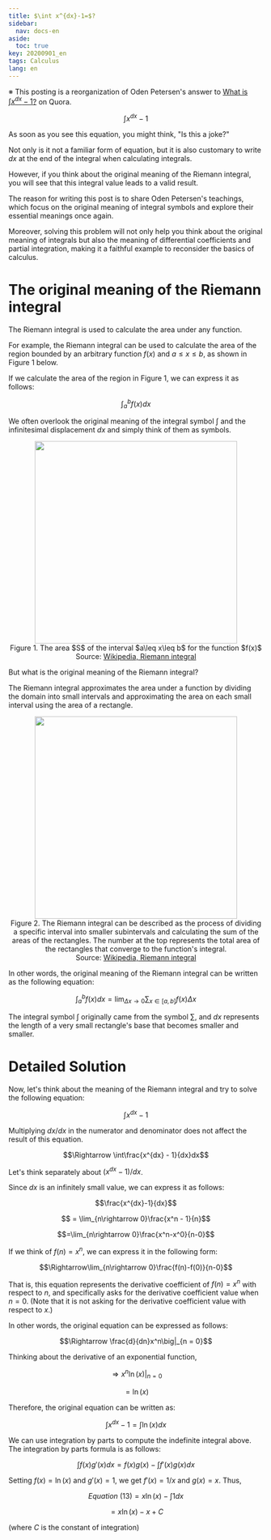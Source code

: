 ```yaml
---
title: $\int x^{dx}-1=$?
sidebar:
  nav: docs-en
aside:
  toc: true
key: 20200901_en
tags: Calculus
lang: en
---
```


※ This posting is a reorganization of Oden Petersen's answer to [What is $\int x^{dx}-1$?](https://www.quora.com/What-is-int-x-dx-1) on Quora.

$$\int x^{dx}-1$$

As soon as you see this equation, you might think, "Is this a joke?"

Not only is it not a familiar form of equation, but it is also customary to write $dx$ at the end of the integral when calculating integrals.

However, if you think about the original meaning of the Riemann integral, you will see that this integral value leads to a valid result.

The reason for writing this post is to share Oden Petersen's teachings, which focus on the original meaning of integral symbols and explore their essential meanings once again.

Moreover, solving this problem will not only help you think about the original meaning of integrals but also the meaning of differential coefficients and partial integration, making it a faithful example to reconsider the basics of calculus.

# The original meaning of the Riemann integral

The Riemann integral is used to calculate the area under any function.

For example, the Riemann integral can be used to calculate the area of the region bounded by an arbitrary function $f(x)$ and $a\leq x \leq b$, as shown in Figure 1 below.

If we calculate the area of the region in Figure 1, we can express it as follows:

$$\int_a^b f(x) dx$$

We often overlook the original meaning of the integral symbol $\int$ and the infinitesimal displacement $dx$ and simply think of them as symbols.

<p align="center">
  <img width="400" src="https://upload.wikimedia.org/wikipedia/commons/f/f2/Integral_as_region_under_curve.svg">
  <br>
  Figure 1. The area $S$ of the interval $a\leq x\leq b$ for the function $f(x)$
  <br>
  Source: <a href="https://en.wikipedia.org/wiki/Riemann_integral" target="_blank">Wikipedia, Riemann integral</a>
</p>

But what is the original meaning of the Riemann integral?

The Riemann integral approximates the area under a function by dividing the domain into small intervals and approximating the area on each small interval using the area of a rectangle.

<p align = "center">
  <img width = "400" src = "https://upload.wikimedia.org/wikipedia/commons/2/28/Riemann_integral_regular.gif">
  <br>
  Figure 2. The Riemann integral can be described as the process of dividing a specific interval into smaller subintervals and calculating the sum of the areas of the rectangles. The number at the top represents the total area of the rectangles that converge to the function's integral.
  <br>
  Source: <a href = "https://en.wikipedia.org/wiki/Riemann_integral" target="_blank"> Wikipedia, Riemann integral</a>
</p>

In other words, the original meaning of the Riemann integral can be written as the following equation:

$$\int_a^b f(x)dx = \lim_{\Delta x \rightarrow 0}\sum_{x\in[a, b]} f(x) \Delta x$$

The integral symbol $\int$ originally came from the symbol $\sum$, and $dx$ represents the length of a very small rectangle's base that becomes smaller and smaller.

# Detailed Solution

Now, let's think about the meaning of the Riemann integral and try to solve the following equation:

$$\int x^{dx}-1 $$

Multiplying $dx/dx$ in the numerator and denominator does not affect the result of this equation.

$$\Rightarrow \int\frac{x^{dx} - 1}{dx}dx$$

Let's think separately about $(x^{dx} - 1)/dx$.

Since $dx$ is an infinitely small value, we can express it as follows:

$$\frac{x^{dx}-1}{dx}$$

$$ = \lim_{n\rightarrow 0}\frac{x^n - 1}{n}$$

$$=\lim_{n\rightarrow 0}\frac{x^n-x^0}{n-0}$$

If we think of $f(n) = x^n$, we can express it in the following form:

$$\Rightarrow\lim_{n\rightarrow 0}\frac{f(n)-f(0)}{n-0}$$

That is, this equation represents the derivative coefficient of $f(n) = x^n$ with respect to $n$, and specifically asks for the derivative coefficient value when $n=0$. (Note that it is not asking for the derivative coefficient value with respect to $x$.)

In other words, the original equation can be expressed as follows:

$$\Rightarrow \frac{d}{dn}x^n\big|_{n = 0}$$

Thinking about the derivative of an exponential function,

$$\Rightarrow x^n\ln(x)\big|_{n=0}$$

$$=\ln(x)$$

Therefore, the original equation can be written as:

$$\int x^{dx}-1 = \int \ln(x)dx$$

We can use integration by parts to compute the indefinite integral above. The integration by parts formula is as follows:

$$\int f(x)g'(x)dx = f(x)g(x) - \int f'(x)g(x)dx$$

Setting $f(x) = \ln(x)$ and $g'(x) = 1$, we get $f'(x) = 1/x$ and $g(x) = x$. Thus,

$$Equation\ (13) =  x\ln(x)-\int 1 dx$$

$$=x \ln(x)-x + C$$

(where $C$ is the constant of integration)